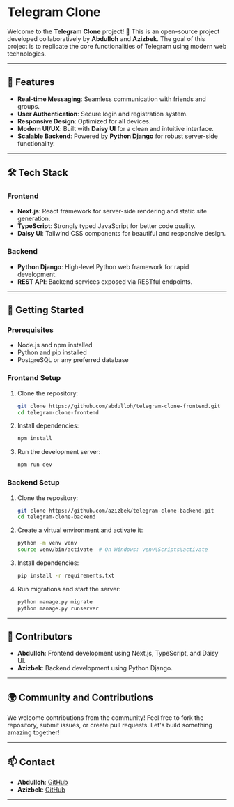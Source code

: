 # Telegram Clone

Welcome to the **Telegram Clone** project! 🚀 This is an open-source project developed collaboratively by **Abdulloh** and **Azizbek**. The goal of this project is to replicate the core functionalities of Telegram using modern web technologies.

---

## 🌟 Features

- **Real-time Messaging**: Seamless communication with friends and groups.
- **User Authentication**: Secure login and registration system.
- **Responsive Design**: Optimized for all devices.
- **Modern UI/UX**: Built with **Daisy UI** for a clean and intuitive interface.
- **Scalable Backend**: Powered by **Python Django** for robust server-side functionality.

---

## 🛠️ Tech Stack

### Frontend
- **Next.js**: React framework for server-side rendering and static site generation.
- **TypeScript**: Strongly typed JavaScript for better code quality.
- **Daisy UI**: Tailwind CSS components for beautiful and responsive design.

### Backend
- **Python Django**: High-level Python web framework for rapid development.
- **REST API**: Backend services exposed via RESTful endpoints.

---

## 🚀 Getting Started

### Prerequisites
- Node.js and npm installed
- Python and pip installed
- PostgreSQL or any preferred database

### Frontend Setup
1. Clone the repository:
    ```bash
    git clone https://github.com/abdulloh/telegram-clone-frontend.git
    cd telegram-clone-frontend
    ```
2. Install dependencies:
    ```bash
    npm install
    ```
3. Run the development server:
    ```bash
    npm run dev
    ```

### Backend Setup
1. Clone the repository:
    ```bash
    git clone https://github.com/azizbek/telegram-clone-backend.git
    cd telegram-clone-backend
    ```
2. Create a virtual environment and activate it:
    ```bash
    python -m venv venv
    source venv/bin/activate  # On Windows: venv\Scripts\activate
    ```
3. Install dependencies:
    ```bash
    pip install -r requirements.txt
    ```
4. Run migrations and start the server:
    ```bash
    python manage.py migrate
    python manage.py runserver
    ```

---

## 🤝 Contributors

- **Abdulloh**: Frontend development using Next.js, TypeScript, and Daisy UI.
- **Azizbek**: Backend development using Python Django.

---

## 🌍 Community and Contributions

We welcome contributions from the community! Feel free to fork the repository, submit issues, or create pull requests. Let's build something amazing together!

---

## 📫 Contact

- **Abdulloh**: [GitHub](https://github.com/abdulloh)
- **Azizbek**: [GitHub](https://github.com/azizbek)

---
